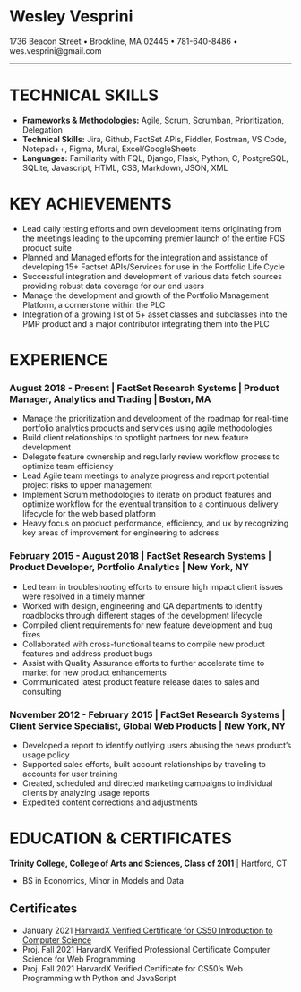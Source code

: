 <!-- title: Wes Vesprini Resume -->
<link rel="stylesheet" href="style.css">
<link rel="stylesheet" href="https://cdnjs.cloudflare.com/ajax/libs/font-awesome/4.7.0/css/font-awesome.min.css">

<div class="wrapper">
    <div class="left"></div>
    <div class="header">
        <h1 id="nameplate">Wesley Vesprini</h1>
    </div>
    <div class="right"></div>
    <div class="left"></div>
    <div class="center">1736 Beacon Street • Brookline, MA 02445 • 781-640-8486 • wes.vesprini@gmail.com</div>
    <div class="right"></div>
    <div class="left"></div>
    <div class="center"><a href="https://www.linkedin.com/in/wesley-vesprini-05bb1823/"><i class="fa fa-linkedin" style="font-size: 18px"></i></a>
<a href="https://github.com/Wes8830"><i class="fa fa-github" style="font-size: 18px"></i></a></div>
    <div class="right"></div>
</div>

---

# TECHNICAL SKILLS
- **Frameworks & Methodologies:** Agile, Scrum, Scrumban, Prioritization, Delegation
- **Technical Skills:** Jira, Github, FactSet APIs, Fiddler, Postman, VS Code, Notepad++, Figma, Mural, Excel/GoogleSheets
- **Languages:** Familiarity with FQL, Django, Flask, Python, C, PostgreSQL, SQLite, Javascript, HTML, CSS, Markdown, JSON, XML

# KEY ACHIEVEMENTS
- Lead daily testing efforts and own development items originating from the meetings leading to the upcoming premier launch of the entire FOS product suite
- Planned and Managed efforts for the integration and assistance of developing 15+ Factset APIs/Services for use in the Portfolio Life Cycle
- Successful integration and development of various data fetch sources providing robust data coverage for our end users
- Manage the development and growth of the Portfolio Management Platform, a cornerstone within the PLC 
- Integration of a growing list of 5+ asset classes and subclasses into the PMP product and a major contributor integrating them into the PLC



# EXPERIENCE
### August 2018 - Present |	**FactSet Research Systems** | **Product Manager, Analytics and Trading** | Boston, MA	
	
- Manage the prioritization and development of the roadmap for real-time portfolio analytics products and services using agile methodologies
- Build client relationships to spotlight partners for new feature development
- Delegate feature ownership and regularly review workflow process to optimize team efficiency
- Lead Agile team meetings to analyze progress and report potential project risks to upper management
- Implement Scrum methodologies to iterate on product features and optimize workflow for the eventual transition to a continuous delivery lifecycle for the web based platform
- Heavy focus on product performance, efficiency, and ux by recognizing key areas of improvement for engineering to address


### February 2015 - August 2018 | **FactSet Research Systems** | **Product Developer, Portfolio Analytics** | New York, NY	
	
- Led team in troubleshooting efforts to ensure high impact client issues were resolved in a timely manner
- Worked with design, engineering and QA departments to identify roadblocks through different stages of the development lifecycle
- Compiled client requirements for new feature development and bug fixes
- Collaborated with cross-functional teams to compile new product features and address product bugs
- Assist with Quality Assurance efforts to further accelerate time to market for new product enhancements
- Communicated latest product feature release dates to sales and consulting

### November 2012 - February 2015 | **FactSet Research Systems** | **Client Service Specialist, Global Web Products** | New York, NY

- Developed a report to identify outlying users abusing the news product’s usage policy
- Supported sales efforts, built account relationships by traveling to accounts for user training
- Created, scheduled and directed marketing campaigns to individual clients by analyzing usage reports
- Expedited content corrections and adjustments



# EDUCATION & CERTIFICATES
**Trinity College, College of Arts and Sciences, Class of  2011** | Hartford, CT
- BS in Economics, Minor in Models and Data 

## Certificates
- January 2021 	        [HarvardX Verified Certificate for CS50 Introduction to Computer Science](https://courses.edx.org/certificates/44f08e5f4d5645f6baf08dc0c94f8cda)
- Proj. Fall 2021 	    HarvardX Verified Professional Certificate Computer Science for Web Programming
- Proj. Fall 2021       HarvardX Verified Certificate for CS50’s Web Programming with Python and JavaScript


